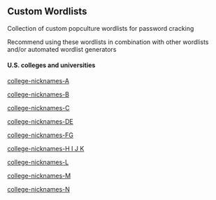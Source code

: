 ## Custom Wordlists
Collection of custom popculture wordlists for password cracking

Recommend using these wordlists in combination with other wordlists and/or automated wordlist generators

#### U.S. colleges and universities

[college-nicknames-A](https://github.com/Cheroxx/custom-wordlists/blob/master/college-nicknames-A)

[college-nicknames-B](https://github.com/Cheroxx/custom-wordlists/blob/master/college-nicknames-B)

[college-nicknames-C](https://github.com/Cheroxx/custom-wordlists/blob/master/college-nicknames-C)

[college-nicknames-DE](https://github.com/Cheroxx/custom-wordlists/blob/master/college-nicknames-DE)

[college-nicknames-FG](https://github.com/Cheroxx/custom-wordlists/blob/master/college-nicknames-FG)

[college-nicknames-H I J K](https://github.com/Cheroxx/custom-wordlists/blob/master/college-nicknames-H%20I%20J%20K)

[college-nicknames-L](https://github.com/Cheroxx/custom-wordlists/blob/master/college-nicknames-L)

[college-nicknames-M](https://github.com/Cheroxx/custom-wordlists/blob/master/college-nicknames-M)

[college-nicknames-N](https://github.com/Cheroxx/custom-wordlists/blob/master/college-nicknames-N)

